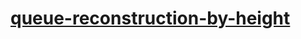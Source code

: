 # [queue-reconstruction-by-height](https://leetcode-cn.com/problems/queue-reconstruction-by-height)
